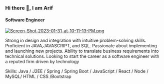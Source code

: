 ### Hi there 👋, I am Arif
#### Software Engineer
[![Screen-Shot-2023-01-31-at-10-11-13-PM.png](https://i.postimg.cc/VvQJ5FL6/Screen-Shot-2023-01-31-at-10-11-13-PM.png)](https://postimg.cc/dk6sxrCP)

Strong in design and integration with intuitive problem-solving skills. Proficient in JAVA,JAVASCRIPT, and SQL. Passionate about implementing and launching new projects. Ability to translate business requirements into technical solutions. Looking to start the career as a software engineer with a reputed firm driven by technology

Skills: Java / J2EE /  Spring / Spring Boot / JavaScript / React / Node / MySQL/ HTML / CSS /Bootstrap






